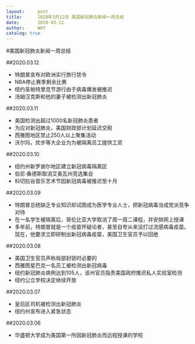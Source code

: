 ```yaml
---
layout:     post
title:      2020年3月12日 美国新冠肺炎新闻一周总结
date:       2020-03-12
author:     WXY
catalog: true
---
```


#美国新冠肺炎新闻一周总结

##2020.03.12  
* 特朗普宣布对欧洲实行旅行禁令
* NBA停止赛季剩余比赛
* 纽约圣帕特里克节游行由于病毒爆发被推迟
* 汤姆汉克斯和他的妻子被检测出新冠肺炎

##2020.03.11
* 美国检测出超过1000名新冠肺炎患者
* 为应对新冠肺炎，美国财政部计划延迟交税
* 西雅图地区禁止250人以上聚集活动
* 沃尔玛，优步等大企业为为被隔离员工提供工资

##2020.03.10
* 纽约州新罗谢尔地区建立新冠病毒隔离区
* 伯尼·桑德斯取消艾奥瓦州竞选集会
* 科切拉谷音乐艺术节因新冠病毒被推迟至十月

##2020.03.09
* 特朗普总统缺乏专业知识却试图成为医学专业人士，把新冠病毒当成党派竞争对待
* 在一名学生被隔离后，哥伦比亚大学取消了周一周二课程，并安排网上授课
* 多年前，特朗普就是一个疫苗怀疑论者，甚至自夸从来没打过流感病毒疫苗。现在，他要求立即研制出新冠病毒疫苗，美国卫生官员予以回绝

##2020.03.08
* 美国卫生官员声称局部封锁时必要的
* 西雅图星巴克一名员工被检测出新冠病毒
* 纽约新冠肺炎病例达到105人，该州官员指责美国政府推迟私人实验室检测
* 纽约公立学校决定继续开放

##2020.03.07
* 皇后区司机被检测出新冠肺炎
* 纽约州宣布进入紧急状态

##2020.03.06
* 华盛顿大学成为美国第一所因新冠肺炎而远程授课的学校


